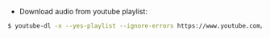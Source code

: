 - Download audio from youtube playlist:
```bash
$ youtube-dl -x --yes-playlist --ignore-errors https://www.youtube.com/playlist?list=PL6E86AD3BA50F2620
```
